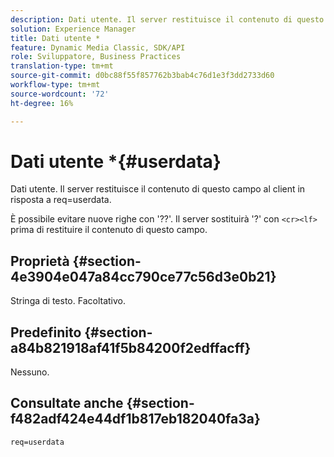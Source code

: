 ```yaml
---
description: Dati utente. Il server restituisce il contenuto di questo campo al client in risposta a req=userdata.
solution: Experience Manager
title: Dati utente *
feature: Dynamic Media Classic, SDK/API
role: Sviluppatore, Business Practices
translation-type: tm+mt
source-git-commit: d0bc88f55f857762b3bab4c76d1e3f3dd2733d60
workflow-type: tm+mt
source-wordcount: '72'
ht-degree: 16%

---
```



# Dati utente *{#userdata}

Dati utente. Il server restituisce il contenuto di questo campo al client in risposta a req=userdata.

È possibile evitare nuove righe con &#39;??&#39;. Il server sostituirà &#39;?&#39; con `<cr><lf>` prima di restituire il contenuto di questo campo.

## Proprietà {#section-4e3904e047a84cc790ce77c56d3e0b21}

Stringa di testo. Facoltativo.

## Predefinito {#section-a84b821918af41f5b84200f2edffacff}

Nessuno.

## Consultate anche {#section-f482adf424e44df1b817eb182040fa3a}

`req=userdata`
